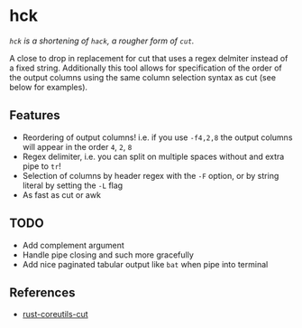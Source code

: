 # hck

_`hck` is a shortening of `hack`, a rougher form of `cut`._

A close to drop in replacement for cut that uses a regex delmiter instead of a fixed string. Additionally this tool allows for specification of the order of the output columns using the same column selection syntax as cut (see below for examples).

## Features

- Reordering of output columns! i.e. if you use `-f4,2,8` the output columns will appear in the order `4`, `2`, `8`
- Regex delimiter, i.e. you can split on multiple spaces without and extra pipe to `tr`!
- Selection of columns by header regex with the `-F` option, or by string literal by setting the `-L` flag
- As fast as cut or awk

## TODO

- Add complement argument
- Handle pipe closing and such more gracefully
- Add nice paginated tabular output like `bat` when pipe into terminal

## References

- [rust-coreutils-cut](https://github.com/uutils/coreutils/blob/e48ff9dd9ee0d55da285f99d75f6169a5e4e7acc/src/uu/cut/src/cut.rs)
